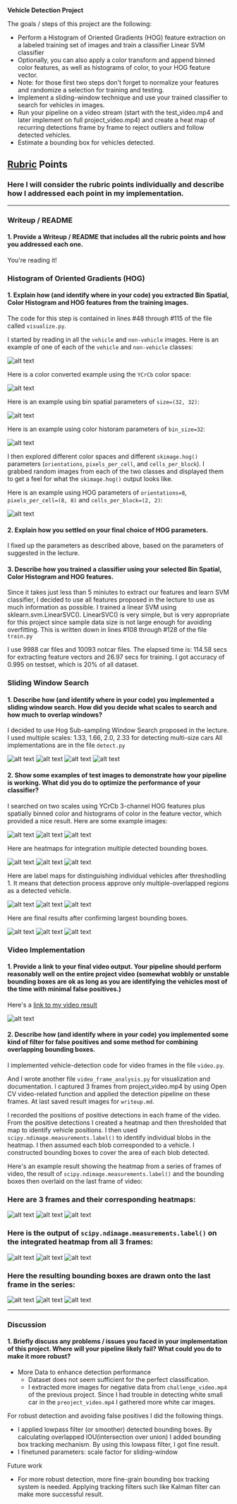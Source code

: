 **Vehicle Detection Project**

The goals / steps of this project are the following:

* Perform a Histogram of Oriented Gradients (HOG) feature extraction on a labeled training set of images and train a classifier Linear SVM classifier
* Optionally, you can also apply a color transform and append binned color features, as well as histograms of color, to your HOG feature vector. 
* Note: for those first two steps don't forget to normalize your features and randomize a selection for training and testing.
* Implement a sliding-window technique and use your trained classifier to search for vehicles in images.
* Run your pipeline on a video stream (start with the test_video.mp4 and later implement on full project_video.mp4) and create a heat map of recurring detections frame by frame to reject outliers and follow detected vehicles.
* Estimate a bounding box for vehicles detected.

[//]: # (Image References)
[car_notcar]: ./output_images/car_notcar.png
[color_conversion]: ./output_images/color_conversion.png
[hog]: ./output_images/hog.png
[bin_spatial]: ./output_images/bin_spatial.png
[color_histogram]: ./output_images/color_histogram.png

[sliding_window0]: ./output_images/sliding_window_1.1.png
[sliding_window1]: ./output_images/sliding_window_1.3.png
[sliding_window2]: ./output_images/sliding_window_1.5.png
[sliding_window3]: ./output_images/sliding_window_1.7.png

[base_detection0]: ./output_images/test1.jpg
[base_detection1]: ./output_images/test3.jpg
[base_detection2]: ./output_images/test4.jpg

[heatmap0]: ./output_images/heatmap_test1.jpg
[heatmap1]: ./output_images/heatmap_test3.jpg
[heatmap2]: ./output_images/heatmap_test4.jpg

[label0]: ./output_images/label_test1.jpg
[label1]: ./output_images/label_test3.jpg
[label2]: ./output_images/label_test4.jpg

[final0]: ./output_images/final_test1.jpg
[final1]: ./output_images/final_test3.jpg
[final2]: ./output_images/final_test4.jpg

[video_demo]: ./output_images/video_demo.png

[video_heatmap0]: ./output_images/heatmap_video_frame0.png
[video_heatmap1]: ./output_images/heatmap_video_frame1.png
[video_heatmap2]: ./output_images/heatmap_video_frame2.png

[video_label0]: ./output_images/label_video_frame0.png
[video_label1]: ./output_images/label_video_frame1.png
[video_label2]: ./output_images/label_video_frame2.png

[video_final0]: ./output_images/final_video_frame0.png
[video_final1]: ./output_images/final_video_frame1.png
[video_final2]: ./output_images/final_video_frame2.png

[image3]: ./examples/sliding_windows.jpg
[image4]: ./examples/sliding_window.jpg
[image5]: ./examples/bboxes_and_heat.png
[image6]: ./examples/labels_map.png
[image7]: ./examples/output_bboxes.png
[video1]: ./project_video.mp4

## [Rubric](https://review.udacity.com/#!/rubrics/513/view) Points
### Here I will consider the rubric points individually and describe how I addressed each point in my implementation.  

---
### Writeup / README

#### 1. Provide a Writeup / README that includes all the rubric points and how you addressed each one.

You're reading it!

### Histogram of Oriented Gradients (HOG)

#### 1. Explain how (and identify where in your code) you extracted Bin Spatial, Color Histogram and HOG features from the training images.

The code for this step is contained in lines #48 through #115 of the file called `visualize.py`.

I started by reading in all the `vehicle` and `non-vehicle` images.  Here is an example of one of each of the `vehicle` and `non-vehicle` classes:

![alt text][car_notcar]

Here is a color converted example using the `YCrCb` color space:

![alt text][color_conversion]

Here is an example using bin spatial parameters of `size=(32, 32)`:

![alt text][bin_spatial]

Here is an example using color historam parameters of `bin_size=32`:

![alt text][color_histogram]

I then explored different color spaces and different `skimage.hog()` parameters (`orientations`, `pixels_per_cell`, and `cells_per_block`).  I grabbed random images from each of the two classes and displayed them to get a feel for what the `skimage.hog()` output looks like.

Here is an example using HOG parameters of `orientations=8`, `pixels_per_cell=(8, 8)` and `cells_per_block=(2, 2)`:

![alt text][hog]

#### 2. Explain how you settled on your final choice of HOG parameters.

I fixed up the parameters as described above, based on the parameters of suggested in the lecture.

#### 3. Describe how you trained a classifier using your selected Bin Spatial, Color Histogram and HOG features.

Since it takes just less than 5 miniutes to extract our features and learn SVM classifier, I decided to use all features proposed in the lecture to use as much information as possible.
I trained a linear SVM using sklearn.svm.LinearSVC(). LinearSVC() is very simple, but is very appropriate for this project since sample data size is not large enough for avoiding overfitting.
This is written down in lines #108 through #128 of the file `train.py`

I use 9988 car files and 10093 notcar files.
The elapsed time is: 114.58 secs for extracting feature vectors and 26.97 secs for training.
I got accuracy of  0.995 on testset, which is 20% of all dataset.

### Sliding Window Search

#### 1. Describe how (and identify where in your code) you implemented a sliding window search.  How did you decide what scales to search and how much to overlap windows?

I decided to use Hog Sub-sampling Window Search proposed in the lecture.
I used multiple scales: 1.33, 1.66, 2.0, 2.33 for detecting multi-size cars
All implementations are in the file `detect.py`

![alt text][sliding_window0]
![alt text][sliding_window1]
![alt text][sliding_window2]
![alt text][sliding_window3]

#### 2. Show some examples of test images to demonstrate how your pipeline is working.  What did you do to optimize the performance of your classifier?

I searched on two scales using YCrCb 3-channel HOG features plus spatially binned color and histograms of color in the feature vector, which provided a nice result.  Here are some example images:

![alt text][base_detection0]
![alt text][base_detection1]
![alt text][base_detection2]

Here are heatmaps for integration multiple detected bounding boxes.

![alt text][heatmap0]
![alt text][heatmap0]
![alt text][heatmap0]

Here are label maps for distinguishing individual vehicles after threshodling 1. It means that detection process approve only multiple-overlapped regions as a detected vehicle.

![alt text][label0]
![alt text][label1]
![alt text][label2]

Here are final results after confirming largest bounding boxes.

![alt text][final0]
![alt text][final1]
![alt text][final2]

### Video Implementation

#### 1. Provide a link to your final video output.  Your pipeline should perform reasonably well on the entire project video (somewhat wobbly or unstable bounding boxes are ok as long as you are identifying the vehicles most of the time with minimal false positives.)
Here's a [link to my video result](./result_project_video.mp4)

![alt text][video_demo]

#### 2. Describe how (and identify where in your code) you implemented some kind of filter for false positives and some method for combining overlapping bounding boxes.

I implemented vehicle-detection code for video frames in the file `video.py`.

And I wrote another file `video_frame_analysis.py` for visualization and documentation. I captured 3 frames from project_video.mp4 by using Open CV video-related function and applied the detection pipeline on these frames. At last saved result images for `writeup.md`.

I recorded the positions of positive detections in each frame of the video.  From the positive detections I created a heatmap and then thresholded that map to identify vehicle positions.  I then used `scipy.ndimage.measurements.label()` to identify individual blobs in the heatmap.  I then assumed each blob corresponded to a vehicle.  I constructed bounding boxes to cover the area of each blob detected.

Here's an example result showing the heatmap from a series of frames of video, the result of `scipy.ndimage.measurements.label()` and the bounding boxes then overlaid on the last frame of video:

### Here are 3 frames and their corresponding heatmaps:

![alt text][video_heatmap0]
![alt text][video_heatmap1]
![alt text][video_heatmap2]

### Here is the output of `scipy.ndimage.measurements.label()` on the integrated heatmap from all 3 frames:
![alt text][video_label0]
![alt text][video_label1]
![alt text][video_label2]

### Here the resulting bounding boxes are drawn onto the last frame in the series:
![alt text][video_final0]
![alt text][video_final1]
![alt text][video_final2]

---

### Discussion

#### 1. Briefly discuss any problems / issues you faced in your implementation of this project.  Where will your pipeline likely fail?  What could you do to make it more robust?

* More Data to enhance detection performance
  * Dataset does not seem sufficient for the perfect classification.
  * I extracted more images for negative data from `challenge_video.mp4` of the previous project. Since I had trouble in detecting white small car in the `preoject_video.mp4` I gathered more white car images.

For robust detection and avoiding false positives I did the following things.
* I applied lowpass filter (or smoother) detected bounding boxes. By calculating overlapped IOU(intersection over union) I added bounding box tracking mechanism. By using this lowpass filter, I got fine result.
* I finetuned parameters: scale factor for sliding-window

Future work
* For more robust detection, more fine-grain bounding box tracking system is needed. Applying tracking filters such like Kalman filter can make more successful result.
